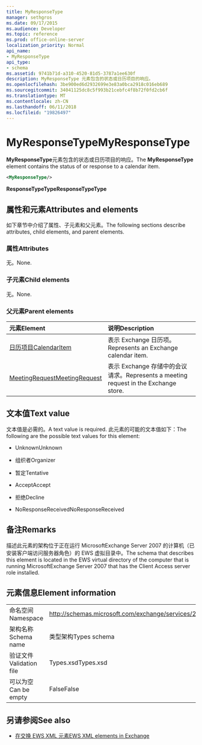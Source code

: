 ```yaml
---
title: MyResponseType
manager: sethgros
ms.date: 09/17/2015
ms.audience: Developer
ms.topic: reference
ms.prod: office-online-server
localization_priority: Normal
api_name:
- MyResponseType
api_type:
- schema
ms.assetid: 9741b71d-a310-4520-81d5-3787a1ee630f
description: MyResponseType 元素包含的状态或日历项目的响应。
ms.openlocfilehash: 3be900ed6d2932699e3e83a0bca2918c016eb689
ms.sourcegitcommit: 34041125dc8c5f993b21cebfc4f8b72f0fd2cb6f
ms.translationtype: MT
ms.contentlocale: zh-CN
ms.lasthandoff: 06/11/2018
ms.locfileid: "19826497"
---
```

# <a name="myresponsetype"></a><span data-ttu-id="48d13-103">MyResponseType</span><span class="sxs-lookup"><span data-stu-id="48d13-103">MyResponseType</span></span>

<span data-ttu-id="48d13-104">**MyResponseType**元素包含的状态或日历项目的响应。</span><span class="sxs-lookup"><span data-stu-id="48d13-104">The **MyResponseType** element contains the status of or response to a calendar item.</span></span> 
  
```xml
<MyResponseType/>
```

 <span data-ttu-id="48d13-105">**ResponseTypeType**</span><span class="sxs-lookup"><span data-stu-id="48d13-105">**ResponseTypeType**</span></span>
## <a name="attributes-and-elements"></a><span data-ttu-id="48d13-106">属性和元素</span><span class="sxs-lookup"><span data-stu-id="48d13-106">Attributes and elements</span></span>

<span data-ttu-id="48d13-107">如下章节中介绍了属性、子元素和父元素。</span><span class="sxs-lookup"><span data-stu-id="48d13-107">The following sections describe attributes, child elements, and parent elements.</span></span>
  
### <a name="attributes"></a><span data-ttu-id="48d13-108">属性</span><span class="sxs-lookup"><span data-stu-id="48d13-108">Attributes</span></span>

<span data-ttu-id="48d13-109">无。</span><span class="sxs-lookup"><span data-stu-id="48d13-109">None.</span></span>
  
### <a name="child-elements"></a><span data-ttu-id="48d13-110">子元素</span><span class="sxs-lookup"><span data-stu-id="48d13-110">Child elements</span></span>

<span data-ttu-id="48d13-111">无。</span><span class="sxs-lookup"><span data-stu-id="48d13-111">None.</span></span>
  
### <a name="parent-elements"></a><span data-ttu-id="48d13-112">父元素</span><span class="sxs-lookup"><span data-stu-id="48d13-112">Parent elements</span></span>

|<span data-ttu-id="48d13-113">**元素**</span><span class="sxs-lookup"><span data-stu-id="48d13-113">**Element**</span></span>|<span data-ttu-id="48d13-114">**说明**</span><span class="sxs-lookup"><span data-stu-id="48d13-114">**Description**</span></span>|
|:-----|:-----|
|[<span data-ttu-id="48d13-115">日历项目</span><span class="sxs-lookup"><span data-stu-id="48d13-115">CalendarItem</span></span>](calendaritem.md) <br/> |<span data-ttu-id="48d13-116">表示 Exchange 日历项。</span><span class="sxs-lookup"><span data-stu-id="48d13-116">Represents an Exchange calendar item.</span></span>  <br/> |
|[<span data-ttu-id="48d13-117">MeetingRequest</span><span class="sxs-lookup"><span data-stu-id="48d13-117">MeetingRequest</span></span>](meetingrequest.md) <br/> |<span data-ttu-id="48d13-118">表示 Exchange 存储中的会议请求。</span><span class="sxs-lookup"><span data-stu-id="48d13-118">Represents a meeting request in the Exchange store.</span></span>  <br/> |
   
## <a name="text-value"></a><span data-ttu-id="48d13-119">文本值</span><span class="sxs-lookup"><span data-stu-id="48d13-119">Text value</span></span>

<span data-ttu-id="48d13-120">文本值是必需的。</span><span class="sxs-lookup"><span data-stu-id="48d13-120">A text value is required.</span></span> <span data-ttu-id="48d13-121">此元素的可能的文本值如下：</span><span class="sxs-lookup"><span data-stu-id="48d13-121">The following are the possible text values for this element:</span></span>
  
- <span data-ttu-id="48d13-122">Unknown</span><span class="sxs-lookup"><span data-stu-id="48d13-122">Unknown</span></span>
    
- <span data-ttu-id="48d13-123">组织者</span><span class="sxs-lookup"><span data-stu-id="48d13-123">Organizer</span></span>
    
- <span data-ttu-id="48d13-124">暂定</span><span class="sxs-lookup"><span data-stu-id="48d13-124">Tentative</span></span>
    
- <span data-ttu-id="48d13-125">Accept</span><span class="sxs-lookup"><span data-stu-id="48d13-125">Accept</span></span>
    
- <span data-ttu-id="48d13-126">拒绝</span><span class="sxs-lookup"><span data-stu-id="48d13-126">Decline</span></span>
    
- <span data-ttu-id="48d13-127">NoResponseReceived</span><span class="sxs-lookup"><span data-stu-id="48d13-127">NoResponseReceived</span></span>
    
## <a name="remarks"></a><span data-ttu-id="48d13-128">备注</span><span class="sxs-lookup"><span data-stu-id="48d13-128">Remarks</span></span>

<span data-ttu-id="48d13-129">描述此元素的架构位于正在运行 MicrosoftExchange Server 2007 的计算机（已安装客户端访问服务器角色）的 EWS 虚拟目录中。</span><span class="sxs-lookup"><span data-stu-id="48d13-129">The schema that describes this element is located in the EWS virtual directory of the computer that is running MicrosoftExchange Server 2007 that has the Client Access server role installed.</span></span>
  
## <a name="element-information"></a><span data-ttu-id="48d13-130">元素信息</span><span class="sxs-lookup"><span data-stu-id="48d13-130">Element information</span></span>

|||
|:-----|:-----|
|<span data-ttu-id="48d13-131">命名空间</span><span class="sxs-lookup"><span data-stu-id="48d13-131">Namespace</span></span>  <br/> |http://schemas.microsoft.com/exchange/services/2006/types  <br/> |
|<span data-ttu-id="48d13-132">架构名称</span><span class="sxs-lookup"><span data-stu-id="48d13-132">Schema name</span></span>  <br/> |<span data-ttu-id="48d13-133">类型架构</span><span class="sxs-lookup"><span data-stu-id="48d13-133">Types schema</span></span>  <br/> |
|<span data-ttu-id="48d13-134">验证文件</span><span class="sxs-lookup"><span data-stu-id="48d13-134">Validation file</span></span>  <br/> |<span data-ttu-id="48d13-135">Types.xsd</span><span class="sxs-lookup"><span data-stu-id="48d13-135">Types.xsd</span></span>  <br/> |
|<span data-ttu-id="48d13-136">可以为空</span><span class="sxs-lookup"><span data-stu-id="48d13-136">Can be empty</span></span>  <br/> |<span data-ttu-id="48d13-137">False</span><span class="sxs-lookup"><span data-stu-id="48d13-137">False</span></span>  <br/> |
   
## <a name="see-also"></a><span data-ttu-id="48d13-138">另请参阅</span><span class="sxs-lookup"><span data-stu-id="48d13-138">See also</span></span>



- [<span data-ttu-id="48d13-139">在交换 EWS XML 元素</span><span class="sxs-lookup"><span data-stu-id="48d13-139">EWS XML elements in Exchange</span></span>](ews-xml-elements-in-exchange.md)

